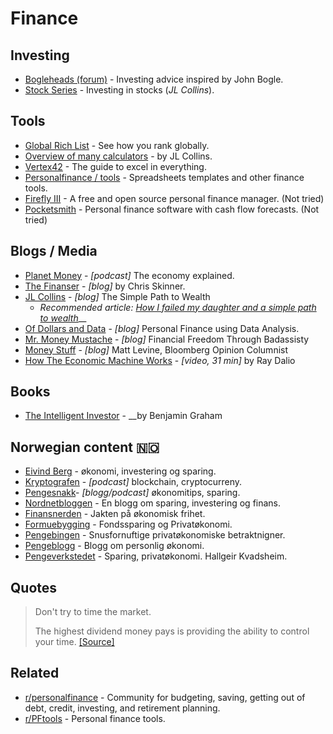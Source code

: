 # Finance

## Investing

* [Bogleheads \(forum\)](https://www.bogleheads.org/forum/index.php) - Investing advice inspired by John Bogle.
* [Stock Series](https://jlcollinsnh.com/stock-series/) - Investing in stocks \(_JL Collins_\).

## Tools

* [Global Rich List](http://www.globalrichlist.com/) - See how you rank globally.
* [Overview of many calculators](https://jlcollinsnh.com/calculators/) - by JL Collins.
* [Vertex42](https://www.vertex42.com/) - The guide to excel in everything.
* [Personalfinance / tools](https://www.reddit.com/r/personalfinance/wiki/tools) - Spreadsheets templates and other finance tools.
* [Firefly III](https://firefly-iii.org/) - A free and open source personal finance manager. \(Not tried\)
* [Pocketsmith](https://www.pocketsmith.com/) - Personal finance software with cash flow forecasts. \(Not tried\)

## Blogs / Media

* [Planet Money](https://www.npr.org/sections/money/) - _\[podcast\]_ The economy explained.
* [The Finanser](https://blogg.nordnet.no/) - _\[blog\]_ by Chris Skinner.
* [JL Collins](https://jlcollinsnh.com/) - _\[blog\]_ The Simple Path to Wealth
  * _Recommended article:_ [_How I failed my daughter and a simple path to wealth_](https://jlcollinsnh.com/2011/06/08/how-i-failed-my-daughter-and-a-simple-path-to-wealth/)\_\_
* [Of Dollars and Data](https://ofdollarsanddata.com/) - _\[blog\]_ Personal Finance using Data Analysis.
* [Mr. Money Mustache](https://www.mrmoneymustache.com/) - _\[blog\]_ Financial Freedom Through Badassisty
* [Money Stuff](https://www.bloomberg.com/opinion/authors/ARbTQlRLRjE/matthew-s-levine) - _\[blog\]_ Matt Levine, Bloomberg Opinion Columnist
* [How The Economic Machine Works](https://www.youtube.com/watch?v=PHe0bXAIuk0) - _\[video, 31 min\]_ by Ray Dalio

## Books

* [The Intelligent Investor](https://www.goodreads.com/book/show/106835.The_Intelligent_Investor) - __by Benjamin Graham

## Norwegian content 🇳🇴 

* [Eivind Berg](https://www.eivindberg.no/) - økonomi, investering og sparing. 
* [Kryptografen](https://kryptografen.no/podcast/) - _\[podcast\]_ blockchain, cryptocurreny.
* [Pengesnakk](https://www.pengesnakk.no)- _\[blogg/podcast\]_ økonomitips, sparing.
* [Nordnetbloggen](https://blogg.nordnet.no/) - En blogg om sparing, investering og finans.
* [Finansnerden](https://jlcollinsnh.com/calculators/) - Jakten på økonomisk frihet.
* [Formuebygging](https://www.formuebygging.com/) - Fondssparing og Privatøkonomi.
* [Pengebingen](https://pengebingen.blogspot.com/) - Snusfornuftige privatøkonomiske betraktnigner.
* [Pengeblogg](https://pengeblogg.bloggnorge.com/) - Blogg om personlig økonomi.
* [Pengeverkstedet](https://pengeverkstedet.no/) - Sparing, privatøkonomi. Hallgeir Kvadsheim.

## Quotes

> Don't try to time the market.
>
> The highest dividend money pays is providing the ability to control your time. [\[Source\]](https://www.collaborativefund.com/blog/financial-advice-for-my-new-daughter/)

## Related

* [r/personalfinance](https://www.reddit.com/r/personalfinance/) - Community for budgeting, saving, getting out of debt, credit, investing, and retirement planning.
* [r/PFtools](https://www.reddit.com/r/PFtools/) - Personal finance tools.

